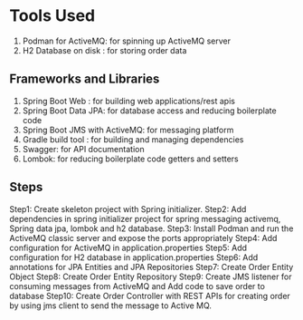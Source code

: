 # Tools Used
1. Podman for ActiveMQ: for spinning up ActiveMQ server
2. H2 Database on disk : for storing order data

## Frameworks and Libraries
1. Spring Boot Web : for building web applications/rest apis
2. Spring Boot Data JPA: for database access and reducing boilerplate code
3. Spring Boot JMS with ActiveMQ: for messaging platform
4. Gradle build tool : for building and managing dependencies
5. Swagger: for API documentation
6. Lombok: for reducing boilerplate code getters and setters

## Steps
Step1: Create skeleton project with Spring initializer.
Step2: Add dependencies in spring initializer project for spring messaging activemq,
        Spring data jpa, lombok and h2 database.
Step3: Install Podman and run the ActiveMQ classic server and expose the ports appropriately
Step4: Add configuration for ActiveMQ in application.properties
Step5: Add configuration for H2 database in application.properties
Step6: Add annotations for JPA Entities and JPA Repositories
Step7: Create Order Entity Object
Step8: Create Order Entity Repository
Step9: Create JMS listener for consuming messages from ActiveMQ and Add code to save order to database
Step10: Create Order Controller with REST APIs for creating order by using jms client to send the message to Active MQ.

